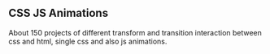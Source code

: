 ## CSS JS Animations

About 150 projects of different transform and transition interaction between css and html, single css and also js animations.
